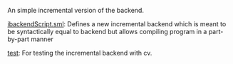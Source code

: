 An simple incremental version of the backend.

[ibackendScript.sml](ibackendScript.sml):
Defines a new incremental backend which is
meant to be syntactically equal to backend but allows
compiling program in a part-by-part manner

[test](test):
For testing the incremental backend with cv.
